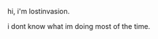 hi, i'm lostinvasion. 

i dont know what im doing most of the time. 


<!--
**lostinvasion/lostinvasion** is a ✨ _special_ ✨ repository because its `README.md` (this file) appears on your GitHub profile.

Here are some ideas to get you started:

- 🔭 20y/o trainee in IT (system integration)
- 🌱 selfhosting nerd
- 🤔 linux user
-->
